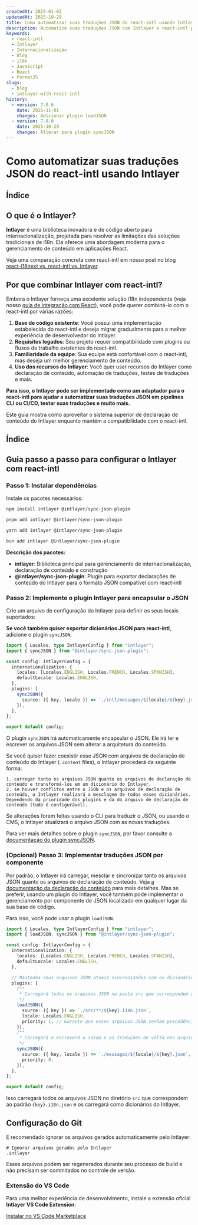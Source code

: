 ```yaml
---
createdAt: 2025-01-02
updatedAt: 2025-10-29
title: Como automatizar suas traduções JSON do react-intl usando Intlayer
description: Automatize suas traduções JSON com Intlayer e react-intl para uma internacionalização aprimorada em aplicações React.
keywords:
  - react-intl
  - Intlayer
  - Internacionalização
  - Blog
  - i18n
  - JavaScript
  - React
  - FormatJS
slugs:
  - blog
  - intlayer-with-react-intl
history:
  - version: 7.0.6
    date: 2025-11-01
    changes: Adicionar plugin loadJSON
  - version: 7.0.0
    date: 2025-10-29
    changes: Alterar para plugin syncJSON
---
```


# Como automatizar suas traduções JSON do react-intl usando Intlayer

## Índice

<TOC/>

## O que é o Intlayer?

**Intlayer** é uma biblioteca inovadora e de código aberto para internacionalização, projetada para resolver as limitações das soluções tradicionais de i18n. Ela oferece uma abordagem moderna para o gerenciamento de conteúdo em aplicações React.

Veja uma comparação concreta com react-intl em nosso post no blog [react-i18next vs. react-intl vs. Intlayer](https://github.com/aymericzip/intlayer/blob/main/docs/blog/pt/react-i18next_vs_react-intl_vs_intlayer.md).

## Por que combinar Intlayer com react-intl?

Embora o Intlayer forneça uma excelente solução i18n independente (veja nosso [guia de integração com React](https://github.com/aymericzip/intlayer/blob/main/docs/docs/pt/intlayer_with_vite+react.md)), você pode querer combiná-lo com o react-intl por várias razões:

1. **Base de código existente**: Você possui uma implementação estabelecida do react-intl e deseja migrar gradualmente para a melhor experiência de desenvolvedor do Intlayer.
2. **Requisitos legados**: Seu projeto requer compatibilidade com plugins ou fluxos de trabalho existentes do react-intl.
3. **Familiaridade da equipe**: Sua equipe está confortável com o react-intl, mas deseja um melhor gerenciamento de conteúdo.
4. **Uso dos recursos do Intlayer**: Você quer usar recursos do Intlayer como declaração de conteúdo, automação de traduções, testes de traduções e mais.

**Para isso, o Intlayer pode ser implementado como um adaptador para o react-intl para ajudar a automatizar suas traduções JSON em pipelines CLI ou CI/CD, testar suas traduções e muito mais.**

Este guia mostra como aproveitar o sistema superior de declaração de conteúdo do Intlayer enquanto mantém a compatibilidade com o react-intl.

## Índice

<TOC/>

## Guia passo a passo para configurar o Intlayer com react-intl

### Passo 1: Instalar dependências

Instale os pacotes necessários:

```bash packageManager="npm"
npm install intlayer @intlayer/sync-json-plugin
```

```bash packageManager="pnpm"
pnpm add intlayer @intlayer/sync-json-plugin
```

```bash packageManager="yarn"
yarn add intlayer @intlayer/sync-json-plugin
```

```bash packageManager="bun"
bun add intlayer @intlayer/sync-json-plugin
```

**Descrição dos pacotes:**

- **intlayer**: Biblioteca principal para gerenciamento de internacionalização, declaração de conteúdo e construção
- **@intlayer/sync-json-plugin**: Plugin para exportar declarações de conteúdo do Intlayer para o formato JSON compatível com react-intl

### Passo 2: Implemente o plugin Intlayer para encapsular o JSON

Crie um arquivo de configuração do Intlayer para definir os seus locais suportados:

**Se você também quiser exportar dicionários JSON para react-intl**, adicione o plugin `syncJSON`:

```typescript fileName="intlayer.config.ts"
import { Locales, type IntlayerConfig } from "intlayer";
import { syncJSON } from "@intlayer/sync-json-plugin";

const config: IntlayerConfig = {
  internationalization: {
    locales: [Locales.ENGLISH, Locales.FRENCH, Locales.SPANISH],
    defaultLocale: Locales.ENGLISH,
  },
  plugins: [
    syncJSON({
      source: ({ key, locale }) => `./intl/messages/${locale}/${key}.json`,
    }),
  ],
};

export default config;
```

O plugin `syncJSON` irá automaticamente encapsular o JSON. Ele irá ler e escrever os arquivos JSON sem alterar a arquitetura do conteúdo.

Se você quiser fazer coexistir esse JSON com arquivos de declaração de conteúdo do Intlayer (`.content` files), o Intlayer procederá da seguinte forma:

    1. carregar tanto os arquivos JSON quanto os arquivos de declaração de conteúdo e transformá-los em um dicionário do Intlayer.
    2. se houver conflitos entre o JSON e os arquivos de declaração de conteúdo, o Intlayer realizará a mesclagem de todos esses dicionários. Dependendo da prioridade dos plugins e da do arquivo de declaração de conteúdo (tudo é configurável).

Se alterações forem feitas usando o CLI para traduzir o JSON, ou usando o CMS, o Intlayer atualizará o arquivo JSON com as novas traduções.

Para ver mais detalhes sobre o plugin `syncJSON`, por favor consulte a [documentação do plugin syncJSON](https://github.com/aymericzip/intlayer/blob/main/docs/docs/pt/plugins/sync-json.md).

### (Opcional) Passo 3: Implementar traduções JSON por componente

Por padrão, o Intlayer irá carregar, mesclar e sincronizar tanto os arquivos JSON quanto os arquivos de declaração de conteúdo. Veja [a documentação da declaração de conteúdo](https://github.com/aymericzip/intlayer/blob/main/docs/docs/pt/dictionary/content_file.md) para mais detalhes. Mas se preferir, usando um plugin do Intlayer, você também pode implementar o gerenciamento por componente de JSON localizado em qualquer lugar da sua base de código.

Para isso, você pode usar o plugin `loadJSON`.

```ts fileName="intlayer.config.ts"
import { Locales, type IntlayerConfig } from "intlayer";
import { loadJSON, syncJSON } from "@intlayer/sync-json-plugin";

const config: IntlayerConfig = {
  internationalization: {
    locales: [Locales.ENGLISH, Locales.FRENCH, Locales.SPANISH],
    defaultLocale: Locales.ENGLISH,
  },

  // Mantenha seus arquivos JSON atuais sincronizados com os dicionários do Intlayer
  plugins: [
    /**
     * Carregará todos os arquivos JSON na pasta src que correspondem ao padrão {key}.i18n.json
     */
    loadJSON({
      source: ({ key }) => `./src/**/${key}.i18n.json`,
      locale: Locales.ENGLISH,
      priority: 1, // Garante que esses arquivos JSON tenham precedência sobre os arquivos em `./locales/en/${key}.json`
    }),
    /**
     * Carregará e escreverá a saída e as traduções de volta nos arquivos JSON no diretório de locais
     */
    syncJSON({
      source: ({ key, locale }) => `./messages/${locale}/${key}.json`,
      priority: 0,
    }),
  ],
};

export default config;
```

Isso carregará todos os arquivos JSON no diretório `src` que correspondem ao padrão `{key}.i18n.json` e os carregará como dicionários do Intlayer.

## Configuração do Git

É recomendado ignorar os arquivos gerados automaticamente pelo Intlayer:

```plaintext fileName=".gitignore"
# Ignorar arquivos gerados pelo Intlayer
.intlayer
```

Esses arquivos podem ser regenerados durante seu processo de build e não precisam ser commitados no controle de versão.

### Extensão do VS Code

Para uma melhor experiência de desenvolvimento, instale a extensão oficial **Intlayer VS Code Extension**:

[Instalar no VS Code Marketplace](https://marketplace.visualstudio.com/items?itemName=intlayer.intlayer-vs-code-extension)
